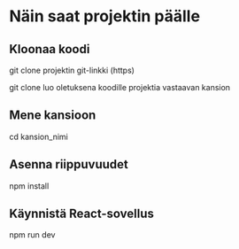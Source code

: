 # Näin saat projektin päälle

## Kloonaa koodi

git clone projektin git-linkki (https)

git clone luo oletuksena koodille projektia vastaavan kansion

## Mene kansioon

cd kansion_nimi

## Asenna riippuvuudet

npm install

## Käynnistä React-sovellus

npm run dev
